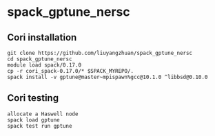 # spack_gptune_nersc
## Cori installation 
```
git clone https://github.com/liuyangzhuan/spack_gptune_nersc  
cd spack_gptune_nersc  
module load spack/0.17.0  
cp -r cori_spack-0.17.0/* $SPACK_MYREPO/.  
spack install -v gptune@master~mpispawn%gcc@10.1.0 ^libbsd@0.10.0  
```
## Cori testing
```
allocate a Haswell node  
spack load gptune  
spack test run gptune  
``` 
